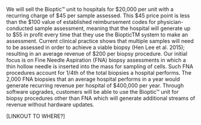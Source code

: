 We will sell the Bioptic™ unit to hospitals for $20,000 per unit with a recurring charge of $45 per sample assessed. This $45 price point is less than the $100 value of established reimbursement codes for physician-conducted sample assessment, meaning that the hospital will generate up to $55 in profit every time that they use the BiopticTM system to make an assessment. Current clinical practice shows that multiple samples will need to be assessed in order to achieve a viable biopsy (Hen Lee et al. 2015); resulting in an average revenue of $200 per biopsy procedure. Our initial focus is on Fine Needle Aspiration (FNA) biopsy assessments in which a thin hollow needle is inserted into the mass for sampling of cells. Such FNA procedures account for 1/4th of the total biopsies a hospital performs. The 2,000 FNA biopsies that an average hospital performs in a year would generate recurring revenue per hospital of $400,000 per year. Through software upgrades, customers will be able to use the Bioptic™ unit for biopsy procedures other than FNA which will generate additional streams of revenue without hardware updates.

[LINKOUT TO WHERE?]